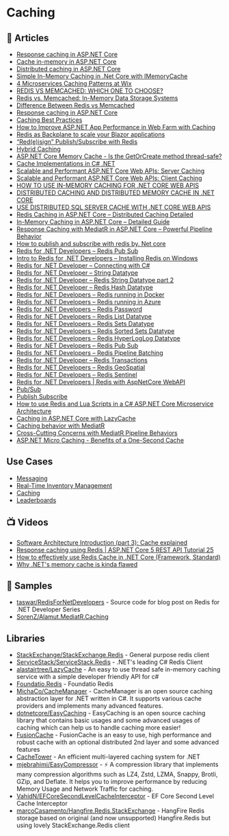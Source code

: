 
# Caching

## 📕 Articles
- [Response caching in ASP.NET Core](https://docs.microsoft.com/en-us/aspnet/core/performance/caching/response)
- [Cache in-memory in ASP.NET Core](https://docs.microsoft.com/en-us/aspnet/core/performance/caching/memory)
- [Distributed caching in ASP.NET Core](https://docs.microsoft.com/en-us/aspnet/core/performance/caching/distributed)
- [Simple In-Memory Caching in .Net Core with IMemoryCache](https://sahansera.dev/in-memory-caching-aspcore-dotnet/)
- [4 Microservices Caching Patterns at Wix](https://medium.com/wix-engineering/4-microservices-caching-patterns-at-wix-b4dfee1ae22f)
- [REDIS VS MEMCACHED: WHICH ONE TO CHOOSE?](https://www.imaginarycloud.com/blog/redis-vs-memcached)
- [Redis vs. Memcached: In-Memory Data Storage Systems](https://alibaba-cloud.medium.com/redis-vs-memcached-in-memory-data-storage-systems-3395279b0941)
- [Difference Between Redis vs Memcached](https://www.educba.com/redis-vs-memcached/)
- [Response caching in ASP.NET Core](https://docs.microsoft.com/en-us/aspnet/core/performance/caching/response)
- [Caching Best Practices](https://docs.microsoft.com/en-us/azure/architecture/best-practices/caching)
- [How to Improve ASP.NET App Performance in Web Farm with Caching](https://www.toptal.com/dot-net/caching-in-a-distributed-web-farm-using-asp-net)
- [Redis as Backplane to scale your Blazor applications](https://blexin.com/en/blog-en/redis-as-backplane-to-scale-your-blazor-applications/)
- [“Red(e)isign” Publish/Subscribe with Redis](https://blexin.com/en/blog-en/redeisign-publish-subscribe-with-redis/)
- [Hybrid Caching](https://github.com/dotnetcore/EasyCaching/blob/master/docs/Hybrid.md)
- [ASP.NET Core Memory Cache - Is the GetOrCreate method thread-safe?](https://blog.novanet.no/asp-net-core-memory-cache-is-get-or-create-thread-safe/)
- [Cache Implementations in C# .NET](https://michaelscodingspot.com/cache-implementations-in-csharp-net/)
- [Scalable and Performant ASP.NET Core Web APIs: Server Caching](https://www.carlrippon.com/scalable-and-performant-asp-net-core-web-apis-server-caching/)
- [Scalable and Performant ASP.NET Core Web APIs: Client Caching](https://www.carlrippon.com/scalable-and-performant-asp-net-core-web-apis-client-caching/)
- [HOW TO USE IN-MEMORY CACHING FOR .NET CORE WEB APIS](https://thecodeblogger.com/2021/06/07/how-to-use-in-memory-caching-for-net-core-web-apis/)
- [DISTRIBUTED CACHING AND DISTRIBUTED MEMORY CACHE IN .NET CORE](https://thecodeblogger.com/2021/06/08/distributed-caching-and-distributed-memory-cache-in-net-core/)
- [USE DISTRIBUTED SQL SERVER CACHE WITH .NET CORE WEB APIS](https://thecodeblogger.com/2021/06/09/use-distributed-sql-server-cache-with-net-core-web-apis/)
- [Redis Caching in ASP.NET Core – Distributed Caching Detailed](https://codewithmukesh.com/blog/redis-caching-in-aspnet-core/)
- [In-Memory Caching in ASP.NET Core – Detailed Guide](https://codewithmukesh.com/blog/in-memory-caching-in-aspnet-core/)
- [Response Caching with MediatR in ASP.NET Core – Powerful Pipeline Behavior](https://codewithmukesh.com/blog/caching-with-mediatr-in-aspnet-core/)
- [How to publish and subscribe with redis by. Net core](https://developpaper.com/how-to-publish-and-subscribe-with-redis-by-net-core/)
- [Redis for .NET Developers – Redis Pub Sub](http://taswar.zeytinsoft.com/redis-pub-sub/)
- [Intro to Redis for .NET Developers – Installing Redis on Windows](http://taswar.zeytinsoft.com/intro-to-redis-for-net-developers/)
- [Redis for .NET Developer – Connecting with C#](http://taswar.zeytinsoft.com/redis-for-net-developer-connecting-with-c/)
- [Redis for .NET Developer – String Datatype](http://taswar.zeytinsoft.com/redis-for-net-developer-string-datatype/)
- [Redis for .NET Developer – Redis String Datatype part 2](http://taswar.zeytinsoft.com/redis-net-developer-redis-string-datatype-part-2/)
- [Redis for .NET Developer – Redis Hash Datatype](http://taswar.zeytinsoft.com/redis-hash-datatype/)
- [Redis for .NET Developers – Redis running in Docker](http://taswar.zeytinsoft.com/redis-running-in-docker/)
- [Redis for .NET Developers – Redis running in Azure](http://taswar.zeytinsoft.com/redis-running-in-azure/)
- [Redis for .NET Developers – Redis Password](http://taswar.zeytinsoft.com/redis-password/)
- [Redis for .NET Developers – Redis List Datatype](http://taswar.zeytinsoft.com/redis-list/)
- [Redis for .NET Developers – Redis Sets Datatype](http://taswar.zeytinsoft.com/redis-sets-datatype/)
- [Redis for .NET Developers – Redis Sorted Sets Datatype](http://taswar.zeytinsoft.com/redis-sorted-sets-datatype/)
- [Redis for .NET Developers – Redis HyperLogLog Datatype](http://taswar.zeytinsoft.com/redis-hyperloglog/)
- [Redis for .NET Developers – Redis Pub Sub](http://taswar.zeytinsoft.com/redis-pub-sub/)
- [Redis for .NET Developers – Redis Pipeline Batching](http://taswar.zeytinsoft.com/redis-pipeline-batching/)
- [Redis for .NET Developer – Redis Transactions](http://taswar.zeytinsoft.com/redis-transactions/)
- [Redis for .NET Developers – Redis GeoSpatial](http://taswar.zeytinsoft.com/redis-geospatial/)
- [Redis for .NET Developers – Redis Sentinel](http://taswar.zeytinsoft.com/redis-sentinel/)
- [Redis for .NET Developers | Redis with AspNetCore WebAPI](http://taswar.zeytinsoft.com/redis-for-net-developers-redis-with-aspnetcore-webapi/)
- [Pub/Sub](https://redis.io/topics/pubsub)
- [Publish Subscribe](https://sodocumentation.net/stackexchange-redis/topic/1610/publish-subscribe)
- [How to use Redis and Lua Scripts in a C# ASP.NET Core Microservice Architecture](https://itnext.io/how-to-use-redis-and-lua-scripts-in-a-c-asp-net-core-microservice-architecture-e12dc8846707)
- [Caching in ASP.NET Core with LazyCache](https://lukelowrey.com/caching-in-aspnet-core-with-lazycache/)
- [Caching behavior with MediatR](https://fredrikronnehag.netlify.app/caching-mediatr/)
- [Cross-Cutting Concerns with MediatR Pipeline Behaviors](https://anderly.com/2019/12/12/cross-cutting-concerns-with-mediatr-pipeline-behaviors/)
- [ASP.NET Micro Caching - Benefits of a One-Second Cache](https://ardalis.com/microcaching-one-second-cache/?utm_sq=grjljxxq5y)

## Use Cases

- [Messaging](https://redislabs.com/solutions/use-cases/messaging/)
- [Real-Time Inventory Management](https://redislabs.com/solutions/use-cases/real-time-inventory/)
- [Caching](https://redislabs.com/solutions/use-cases/caching/)
- [Leaderboards](https://redislabs.com/solutions/use-cases/leaderboards/)

## 📺 Videos
- [Software Architecture Introduction (part 3): Cache explained](https://www.youtube.com/watch?v=QBMTGngjWdU)
- [Response caching using Redis | ASP.NET Core 5 REST API Tutorial 25](https://www.youtube.com/watch?v=KboCpJGa9ag)
- [How to effectively use Redis Cache in .NET Core (Framework, Standard)](https://www.youtube.com/watch?v=jwek4w6als4)
- [Why .NET's memory cache is kinda flawed](https://www.youtube.com/watch?v=Q3KzZeUudsg)

## 🚀 Samples
- [taswar/RedisForNetDevelopers](https://github.com/taswar/RedisForNetDevelopers) - Source code for blog post on Redis for .NET Developer Series
- [SorenZ/Alamut.MediatR.Caching](https://github.com/SorenZ/Alamut.MediatR.Caching)
## Libraries
- [StackExchange/StackExchange.Redis](https://github.com/StackExchange/StackExchange.Redis) - General purpose redis client
- [ServiceStack/ServiceStack.Redis](https://github.com/ServiceStack/ServiceStack.Redis) - .NET's leading C# Redis Client
- [alastairtree/LazyCache](https://github.com/alastairtree/LazyCache) - An easy to use thread safe in-memory caching service with a simple developer friendly API for c#
- [Foundatio.Redis](https://github.com/FoundatioFx/Foundatio.Redis) - Foundatio Redis
- [MichaCo/CacheManager](https://github.com/MichaCo/CacheManager) - CacheManager is an open source caching abstraction layer for .NET written in C#. It supports various cache providers and implements many advanced features.
- [dotnetcore/EasyCaching](https://github.com/dotnetcore/EasyCaching) - EasyCaching is an open source caching library that contains basic usages and some advanced usages of caching which can help us to handle caching more easier!
- [FusionCache](https://github.com/jodydonetti/ZiggyCreatures.FusionCache) - FusionCache is an easy to use, high performance and robust cache with an optional distributed 2nd layer and some advanced features
- [CacheTower](https://github.com/TurnerSoftware/CacheTower/) - An efficient multi-layered caching system for .NET
- [mjebrahimi/EasyCompressor](https://github.com/mjebrahimi/EasyCompressor) - ⚡ A compression library that implements many compression algorithms such as LZ4, Zstd, LZMA, Snappy, Brotli, GZip, and Deflate. It helps you to improve performance by reducing Memory Usage and Network Traffic for caching.
- [VahidN/EFCoreSecondLevelCacheInterceptor](https://github.com/VahidN/EFCoreSecondLevelCacheInterceptor) - EF Core Second Level Cache Interceptor
- [marcoCasamento/Hangfire.Redis.StackExchange](https://github.com/marcoCasamento/Hangfire.Redis.StackExchange) - HangFire Redis storage based on original (and now unsupported) Hangfire.Redis but using lovely StackExchange.Redis client
